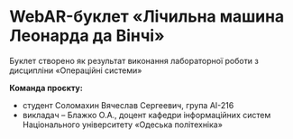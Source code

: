 # WebAR-буклет «Лічильна машина Леонарда да Вінчі»
Буклет створено як результат виконання лабораторної роботи з дисципліни
«Операційні системи»

**Команда проєкту:**
+ студент Соломахин Вячеслав Сергеевич, група АІ-216
+ викладач – Блажко О.А., доцент кафедри інформаційних систем Національного університету «Одеська політехніка»
